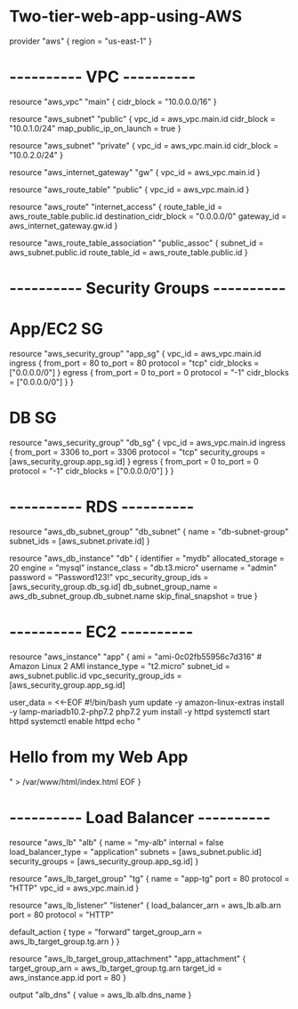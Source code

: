 # Two-tier-web-app-using-AWS
provider "aws" {
  region = "us-east-1"
}

# ---------- VPC ----------
resource "aws_vpc" "main" {
  cidr_block = "10.0.0.0/16"
}

resource "aws_subnet" "public" {
  vpc_id            = aws_vpc.main.id
  cidr_block        = "10.0.1.0/24"
  map_public_ip_on_launch = true
}

resource "aws_subnet" "private" {
  vpc_id     = aws_vpc.main.id
  cidr_block = "10.0.2.0/24"
}

resource "aws_internet_gateway" "gw" {
  vpc_id = aws_vpc.main.id
}

resource "aws_route_table" "public" {
  vpc_id = aws_vpc.main.id
}

resource "aws_route" "internet_access" {
  route_table_id         = aws_route_table.public.id
  destination_cidr_block = "0.0.0.0/0"
  gateway_id             = aws_internet_gateway.gw.id
}

resource "aws_route_table_association" "public_assoc" {
  subnet_id      = aws_subnet.public.id
  route_table_id = aws_route_table.public.id
}

# ---------- Security Groups ----------
# App/EC2 SG
resource "aws_security_group" "app_sg" {
  vpc_id = aws_vpc.main.id
  ingress {
    from_port   = 80
    to_port     = 80
    protocol    = "tcp"
    cidr_blocks = ["0.0.0.0/0"]
  }
  egress {
    from_port   = 0
    to_port     = 0
    protocol    = "-1"
    cidr_blocks = ["0.0.0.0/0"]
  }
}

# DB SG
resource "aws_security_group" "db_sg" {
  vpc_id = aws_vpc.main.id
  ingress {
    from_port       = 3306
    to_port         = 3306
    protocol        = "tcp"
    security_groups = [aws_security_group.app_sg.id]
  }
  egress {
    from_port   = 0
    to_port     = 0
    protocol    = "-1"
    cidr_blocks = ["0.0.0.0/0"]
  }
}

# ---------- RDS ----------
resource "aws_db_subnet_group" "db_subnet" {
  name       = "db-subnet-group"
  subnet_ids = [aws_subnet.private.id]
}

resource "aws_db_instance" "db" {
  identifier         = "mydb"
  allocated_storage  = 20
  engine             = "mysql"
  instance_class     = "db.t3.micro"
  username           = "admin"
  password           = "Password123!"
  vpc_security_group_ids = [aws_security_group.db_sg.id]
  db_subnet_group_name   = aws_db_subnet_group.db_subnet.name
  skip_final_snapshot    = true
}

# ---------- EC2 ----------
resource "aws_instance" "app" {
  ami           = "ami-0c02fb55956c7d316" # Amazon Linux 2 AMI
  instance_type = "t2.micro"
  subnet_id     = aws_subnet.public.id
  vpc_security_group_ids = [aws_security_group.app_sg.id]

  user_data = <<-EOF
              #!/bin/bash
              yum update -y
              amazon-linux-extras install -y lamp-mariadb10.2-php7.2 php7.2
              yum install -y httpd
              systemctl start httpd
              systemctl enable httpd
              echo "<h1>Hello from my Web App</h1>" > /var/www/html/index.html
              EOF
}

# ---------- Load Balancer ----------
resource "aws_lb" "alb" {
  name               = "my-alb"
  internal           = false
  load_balancer_type = "application"
  subnets            = [aws_subnet.public.id]
  security_groups    = [aws_security_group.app_sg.id]
}

resource "aws_lb_target_group" "tg" {
  name     = "app-tg"
  port     = 80
  protocol = "HTTP"
  vpc_id   = aws_vpc.main.id
}

resource "aws_lb_listener" "listener" {
  load_balancer_arn = aws_lb.alb.arn
  port              = 80
  protocol          = "HTTP"

  default_action {
    type             = "forward"
    target_group_arn = aws_lb_target_group.tg.arn
  }
}

resource "aws_lb_target_group_attachment" "app_attachment" {
  target_group_arn = aws_lb_target_group.tg.arn
  target_id        = aws_instance.app.id
  port             = 80
}

output "alb_dns" {
  value = aws_lb.alb.dns_name
}
